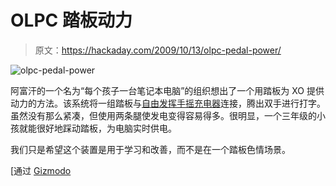 # OLPC 踏板动力

> 原文：<https://hackaday.com/2009/10/13/olpc-pedal-power/>

![olpc-pedal-power](img/ebb277c6aba994b021f304e6a5b7c2f2.png "olpc-pedal-power")

阿富汗的一个名为“每个孩子一台笔记本电脑”的组织想出了一个用踏板为 XO 提供动力的方法。该系统将一组踏板与[自由发挥手摇充电器](http://www.olpcnews.com/hardware/power_supply/olpc_power_xocto_plug_freeplay.html)连接，腾出双手进行打字。虽然没有那么紧凑，但使用两条腿使发电变得容易得多。很明显，一个三年级的小孩就能很好地踩动踏板，为电脑实时供电。

我们只是希望这个装置是用于学习和改善，而不是在一个踏板色情场景。

[通过 [Gizmodo](http://gizmodo.com/5380475/pedal+powered-olpc-tested-in-afghanistan-free-power-and-killer-calves-for-all)